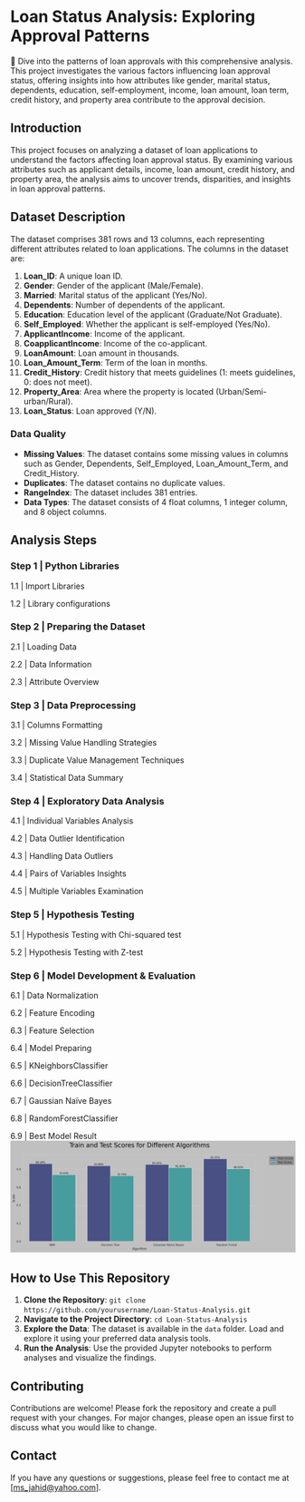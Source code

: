# Loan Status Analysis: Exploring Approval Patterns

🏦 Dive into the patterns of loan approvals with this comprehensive analysis. This project investigates the various factors influencing loan approval status, offering insights into how attributes like gender, marital status, dependents, education, self-employment, income, loan amount, loan term, credit history, and property area contribute to the approval decision.

## Introduction

This project focuses on analyzing a dataset of loan applications to understand the factors affecting loan approval status. By examining various attributes such as applicant details, income, loan amount, credit history, and property area, the analysis aims to uncover trends, disparities, and insights in loan approval patterns.

## Dataset Description

The dataset comprises 381 rows and 13 columns, each representing different attributes related to loan applications. The columns in the dataset are:

1. **Loan_ID**: A unique loan ID.
2. **Gender**: Gender of the applicant (Male/Female).
3. **Married**: Marital status of the applicant (Yes/No).
4. **Dependents**: Number of dependents of the applicant.
5. **Education**: Education level of the applicant (Graduate/Not Graduate).
6. **Self_Employed**: Whether the applicant is self-employed (Yes/No).
7. **ApplicantIncome**: Income of the applicant.
8. **CoapplicantIncome**: Income of the co-applicant.
9. **LoanAmount**: Loan amount in thousands.
10. **Loan_Amount_Term**: Term of the loan in months.
11. **Credit_History**: Credit history that meets guidelines (1: meets guidelines, 0: does not meet).
12. **Property_Area**: Area where the property is located (Urban/Semi-urban/Rural).
13. **Loan_Status**: Loan approved (Y/N).

### Data Quality

- **Missing Values**: The dataset contains some missing values in columns such as Gender, Dependents, Self_Employed, Loan_Amount_Term, and Credit_History.
- **Duplicates**: The dataset contains no duplicate values.
- **RangeIndex**: The dataset includes 381 entries.
- **Data Types**: The dataset consists of 4 float columns, 1 integer column, and 8 object columns.

## Analysis Steps

### Step 1 | Python Libraries

1.1 | Import Libraries

1.2 | Library configurations

### Step 2 | Preparing the Dataset

2.1 | Loading Data

2.2 | Data Information

2.3 | Attribute Overview

### Step 3 | Data Preprocessing

3.1 | Columns Formatting

3.2 | Missing Value Handling Strategies

3.3 | Duplicate Value Management Techniques

3.4 | Statistical Data Summary

### Step 4 | Exploratory Data Analysis

4.1 | Individual Variables Analysis

4.2 | Data Outlier Identification

4.3 | Handling Data Outliers

4.4 | Pairs of Variables Insights

4.5 | Multiple Variables Examination

### Step 5 | Hypothesis Testing

5.1 | Hypothesis Testing with Chi-squared test

5.2 | Hypothesis Testing with Z-test

### Step 6 | Model Development & Evaluation

6.1 | Data Normalization

6.2 | Feature Encoding

6.3 | Feature Selection

6.4 | Model Preparing

6.5 | KNeighborsClassifier

6.6 | DecisionTreeClassifier

6.7 | Gaussian Naïve Bayes

6.8 | RandomForestClassifier

6.9 | Best Model Result
![Multiple Variables Examination](loan_charts/Best%20Model%20Result.png)

## How to Use This Repository

1. **Clone the Repository**: `git clone https://github.com/yourusername/Loan-Status-Analysis.git`
2. **Navigate to the Project Directory**: `cd Loan-Status-Analysis`
3. **Explore the Data**: The dataset is available in the `data` folder. Load and explore it using your preferred data analysis tools.
4. **Run the Analysis**: Use the provided Jupyter notebooks to perform analyses and visualize the findings.

## Contributing

Contributions are welcome! Please fork the repository and create a pull request with your changes. For major changes, please open an issue first to discuss what you would like to change.

## Contact

If you have any questions or suggestions, please feel free to contact me at [ms_jahid@yahoo.com].
